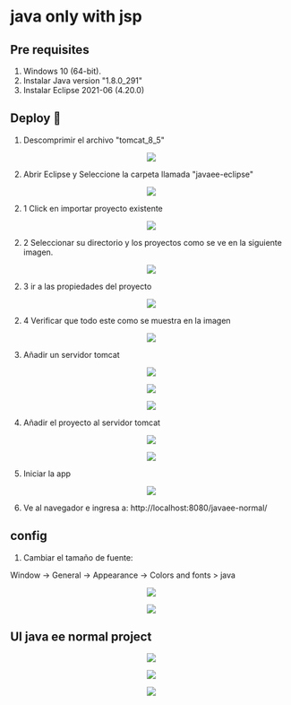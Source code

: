 # java only with jsp

## Pre requisites

1. Windows 10 (64-bit).
2. Instalar Java version "1.8.0_291"
3. Instalar Eclipse 2021-06 (4.20.0)

## Deploy 🚀

1. Descomprimir el archivo "tomcat_8_5"

<p align="center">
  <img src="documentation/a.jpg">
</p>

2. Abrir Eclipse y Seleccione la carpeta llamada "javaee-eclipse" 

<p align="center">
  <img src="documentation/b.jpg">
</p>

2. 1 Click en importar proyecto existente 

<p align="center">
  <img src="documentation/aa.jpg">
</p>

2. 2 Seleccionar su directorio y los proyectos como se ve en la siguiente imagen.

<p align="center">
  <img src="documentation/aaa.jpg">
</p>

2. 3 ir a las propiedades del proyecto

<p align="center">
  <img src="documentation/aaaa.jpg">
</p>

2. 4 Verificar que todo este como se muestra en la imagen

<p align="center">
  <img src="documentation/aaaaa.jpg">
</p>

3. Añadir un servidor tomcat

<p align="center">
  <img src="documentation/c.jpg">
</p>

<p align="center">
  <img src="documentation/d.jpg">
</p>

<p align="center">
  <img src="documentation/e.jpg">
</p>

4. Añadir el proyecto al servidor tomcat

<p align="center">
  <img src="documentation/f.jpg">
</p>

<p align="center">
  <img src="documentation/g.jpg">
</p>

5. Iniciar la app
<p align="center">
  <img src="documentation/h.jpg">
</p>

6. Ve al navegador e ingresa a: http://localhost:8080/javaee-normal/

## config

1. Cambiar el tamaño de fuente:

Window -> General -> Appearance -> Colors and fonts > java

<p align="center">
  <img src="documentation/config00.jpg">
</p>

<p align="center">
  <img src="documentation/config01.jpg">
</p>


## UI java ee normal project

<p align="center">
  <img src="documentation/02.jpg">
</p>

<p align="center">
  <img src="documentation/03.jpg">
</p>

<p align="center">
  <img src="documentation/04.jpg">
</p>

